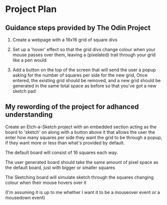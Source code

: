 # Project Plan

## Guidance steps provided by The Odin Project

1. Create a webpage with a 16x16 grid of square divs

2. Set up a 'hover' effect so that the grid divs change colour when your mouse passes over them, leaving a (pixelated) trail through your grid like a pen would

3. Add a button on the top of the screen that will send the user a popup asking for the number of squares per side for the new grid, Once entered, the existing grid should be removed, and a new grid should be generated in the same total space as before so that you've got a new sketch pad

## My rewording of the project for adhanced understanding

Create an Etch-a-Sketch project with an embedded section acting as the board to 'sketch' on along with a button above it that allows the user the enter how many squares per side they want the grid to be through a popup, if they want more or less than what's provided by default.

The default board will consist of 16 squares each way.

The user generated board should take the same amount of pixel space as the default board, just with bigger or smaller squares

The Sketching board will simulate sketch through the squares changing colour when their mouse hovers over it 

(I'm assuming it is up to me whether I want it to be a mouseover event or a mousedown event)